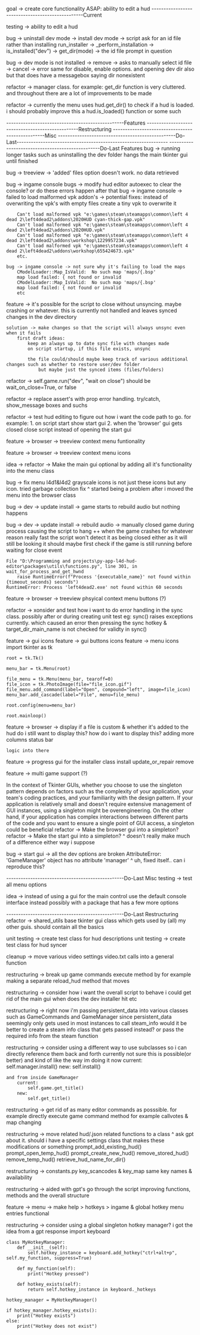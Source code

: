 goal -> create core functionality ASAP: ability to edit a hud
-------------------------------------------------Current

testing -> ability to edit a hud


bug -> uninstall dev mode -> install dev mode -> script ask for an id file rather than installing
	run_installer -> _perform_installation -> is_installed("dev") -> get_dir(mode) -> the id file prompt in question

bug -> dev mode is not installed -> remove -> asks to manually select id file -> cancel -> error
	same for disable, enable options. and opening dev dir also but that does have a messagebox saying dir nonexistent










refactor -> manager class. for example: get_dir function is very cluttered. and throughout there are a lot of improvements to be made

refactor -> currently the menu uses hud.get_dir() to check if a hud is loaded. i should probably improve this
	a hud.is_loaded() function or some such












-------------------------------------------------Features
-------------------------------------------------Restructuring
-------------------------------------------------Misc
-------------------------------------------------Do-Last---------------------------------------------------------------
-------------------------------------------------Do-Last Features
bug -> running longer tasks such as uninstalling the dev folder hangs the main tkinter gui until finished

bug -> treeview -> 'added' files option doesn't work. no data retrieved

bug -> ingame console bugs -> modify hud editor autoexec to clear the console? or do these errors happen after that
	bug -> ingame console -> failed to load malformed vpk addon's -> potential fixes:
		instead of overwriting the vpk's with empty files create a tiny vpk to overwrite it
		
		Can't load malformed vpk "e:\games\steam\steamapps\common\left 4 dead 2\left4dead2\addons\2020HUD cyan-thick-gap.vpk"
		Can't load malformed vpk "e:\games\steam\steamapps\common\left 4 dead 2\left4dead2\addons\2020HUD.vpk"
		Can't load malformed vpk "e:\games\steam\steamapps\common\left 4 dead 2\left4dead2\addons\workshop\1229957234.vpk"
		Can't load malformed vpk "e:\games\steam\steamapps\common\left 4 dead 2\left4dead2\addons\workshop\655424673.vpk"
		etc.

	bug -> ingame console -> not sure why it's failing to load the maps
		CModelLoader::Map_IsValid:  No such map 'maps/{.bsp'
		map load failed: { not found or invalid
		CModelLoader::Map_IsValid:  No such map 'maps/{.bsp'
		map load failed: { not found or invalid
		etc

feature -> it's possible for the script to close without unsyncing. maybe crashing or whatever. this is currently not handled
	and leaves synced changes in the dev directory
	
	solution -> make changes so that the script will always unsync even when it fails
		first draft ideas:
			keep an always up to date sync file with changes made
			on script startup, if this file exists, unsync

			the file could/should maybe keep track of various additional changes such as whether to restore user/dev folder
				but maybe just the synced items (files/folders)

refactor -> self.game.run("dev", "wait on close")
	should be wait_on_close=True, or false

refactor -> replace assert's with prop error handling. try/catch, show_message boxes and suchs

refactor -> test hud editing to figure out how i want the code path to go. for example:
	1. on script start show start gui
	2. when the 'browser' gui gets closed close script instead of opening the start gui

feature -> browser -> treeview context menu funtionality

feature -> browser -> treeview context menu icons

idea -> refactor -> Make the main gui optional by adding all it's functionality into the menu class

bug -> fix menu l4d1&l4d2 grayscale icons
	is not just these icons but any icon. tried garbage collection fix
	^ started being a problem after i moved the menu into the browser class

bug -> dev -> update install -> game starts to rebuild audio but nothing happens

bug -> dev -> update install -> rebuild audio -> manually closed game during process causing the script to hang
	++ when the game crashes for whatever reason really fast the script won't detect it as being closed either as it will still be looking
	it should maybe first check if the game is still running before waiting for close event
	
	File "D:\Programming and projects\py-app-l4d-hud-editor\packages\utils\functions.py", line 301, in wait_for_process_and_get_hwnd
		raise RuntimeError(f"Process '{executable_name}' not found within {timeout_seconds} seconds")
	RuntimeError: Process 'left4dead2.exe' not found within 60 seconds

feature -> browser -> treeview phsyical context menu buttons (?)

refactor -> xonsider and test how i want to do error handling in the sync class. possibly after or during creating unit test
	eg: sync() raises exceptions currently. which caused an error then pressing the sync hotkey
	& target_dir_main_name is not checked for validty in sync()

feature -> gui icons
feature -> gui buttons icons
feature -> menu icons
	import tkinter as tk

	root = tk.Tk()

	menu_bar = tk.Menu(root)

	file_menu = tk.Menu(menu_bar, tearoff=0)
	file_icon = tk.PhotoImage(file="file_icon.gif")
	file_menu.add_command(label="Open", compound="left", image=file_icon)
	menu_bar.add_cascade(label="File", menu=file_menu)

	root.config(menu=menu_bar)

	root.mainloop()

feature -> browser -> display if a file is custom & whether it's added to the hud
	do i still want to display this?
	how do i want to display this?
		adding more columns
		status bar
	
	logic into there

feature -> progress gui for the installer class
	install
	update_or_repair
	remove


feature -> multi game support (?)

In the context of Tkinter GUIs, whether you choose to use the singleton pattern depends on factors such as the complexity of your application, your team's coding practices, and your familiarity with the design pattern. If your application is relatively small and doesn't require extensive management of GUI instances, using a singleton might be overengineering. On the other hand, if your application has complex interactions between different parts of the code and you want to ensure a single point of GUI access, a singleton could be beneficial
	refactor -> Make the browser gui into a simpleton?
	refactor -> Make the start gui into a simpleton?
	^ doesn't really make much of a difference either way i suppose

bug -> start gui -> all the dev options are broken
	AttributeError: 'GameManager' object has no attribute 'manager'
	^ uh, fixed itself.. can i reproduce this?

-------------------------------------------------Do-Last Misc
testing -> test all menu options

idea -> instead of using a gui for the main control use the default console interface instead
	possibly with a package that has a few more options

-------------------------------------------------Do-Last Restructuring
refactor -> shared_utils base tkinter gui class which gets used by (all) my other guis. should contain all the basics

unit testing -> create test class for hud descriptions
unit testing -> create test class for hud syncer


cleanup -> move various video settings video.txt calls into a general function

restructuring -> break up game commands execute method by for example making a separate reload_hud method that moves

restructuring -> consider how i want the overall script to behave
	i could get rid of the main gui
	when does the dev installer hit
	etc

restructuring -> right now i'm passing persistent_data into various classes such as GameCommands and GameManager
	since persistent_data seemingly only gets used in most instances to call steam_info would it be better
	to create a steam info class that gets passed instead? or pass the required info from the steam function

restructuring -> consider using a different way to use subclasses so i can directly reference them back and forth
	currently not sure this is possible(or better) and kind of like the way im doing it now
	current:
		self.manager.install()
	new:
		self.install()

	and from inside GameManager
		current:
			self.game.get_title()
		new:
			self.get_title()

restructuring -> get rid of as many editor commands as posssible. for example directly execute game command method
	for example callvotes & map changing

restructuring -> move related hud/.json related functions to a class
	^ ask gpt about it. should i have a specific settings class that makes these modifications or something
	prompt_add_existing_hud()
	prompt_open_temp_hud()
	prompt_create_new_hud()
	remove_stored_hud()
	remove_temp_hud()
	retrieve_hud_name_for_dir()

restructuring -> constants.py key_scancodes & key_map same key names & availability

restructuring -> aided with gpt's go through the script improving functions, methods and the overall structure

feature -> menu -> make help > hotkeys > ingame & global hotkey menu entries functional

restructuring -> consider using a global singleton hotkey manager? i got the idea from a gpt response
	import keyboard

	class MyHotkeyManager:
		def __init__(self):
			self.hotkey_instance = keyboard.add_hotkey("ctrl+alt+p", self.my_function, suppress=True)
			
		def my_function(self):
			print("Hotkey pressed")

		def hotkey_exists(self):
			return self.hotkey_instance in keyboard._hotkeys

	hotkey_manager = MyHotkeyManager()

	if hotkey_manager.hotkey_exists():
		print("Hotkey exists")
	else:
		print("Hotkey does not exist")
